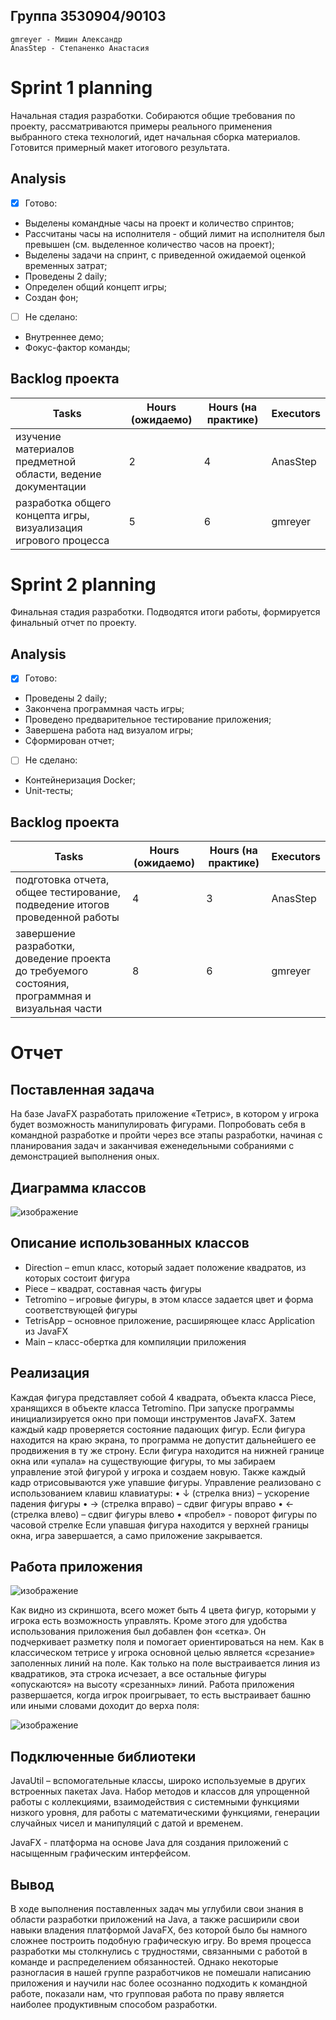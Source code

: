 ## Группа 3530904/90103

    gmreyer - Мишин Александр
    AnasStep - Степаненко Анастасия

# Sprint 1 planning
Начальная стадия разработки. Собираются общие требования по проекту, рассматриваются примеры реального применения выбранного стека технологий, идет начальная сборка материалов. Готовится примерный макет итогового результата.

## Аnalysis
- [x] Готово:
- Выделены командные часы на проект и количество спринтов;
- Рассчитаны часы на исполнителя - общий лимит на исполнителя был превышен (см. выделенное количество часов на проект);
- Выделены задачи на спринт, с приведенной ожидаемой оценкой временных затрат;
- Проведены 2 daily;
- Определен общий концепт игры;
- Создан фон;
- [ ] Не сделано:
- Внутреннее демо;
- Фокус-фактор команды;


## Backlog проекта
Tasks | Hours (ожидаемо) | Hours (на практике)| Executors
------------ | ------------- | ------------- | -------------
изучение материалов предметной области, ведение документации | 2| 4| AnasStep
разработка общего концепта игры, визуализация игрового процесса| 5| 6| gmreyer



# Sprint 2 planning
Финальная стадия разработки. Подводятся итоги работы, формируется финальный отчет по проекту. 

## Аnalysis
- [x] Готово:
- Проведены 2 daily;
- Закончена программная часть игры;
- Проведено предварительное тестирование приложения;
- Завершена работа над визуалом игры;
- Сформирован отчет;
- [ ] Не сделано:
- Контейнеризация Docker;
- Unit-тесты;


## Backlog проекта
Tasks | Hours (ожидаемо) | Hours (на практике)| Executors
------------ | ------------- | ------------- | -------------
подготовка отчета, общее тестирование, подведение итогов проведенной работы | 4| 3| AnasStep
завершение разработки, доведение проекта до требуемого состояния, программная и визуальная части | 8| 6| gmreyer

# Отчет 
## Поставленная задача
На базе JavaFX разработать приложение «Тетрис», в котором у игрока будет возможность манипулировать фигурами.
Попробовать себя в командной разработке и пройти через все этапы разработки, начиная с планирования задач 
и заканчивая еженедельными собраниями с демонстрацией выполнения оных.

## Диаграмма классов

![изображение](https://user-images.githubusercontent.com/71121074/154512817-93b826f2-bf58-459f-93cc-fd209b5effb5.png)

## Описание использованных классов

- Direction – emun класс, который задает положение квадратов, из которых состоит фигура
- Piece – квадрат, составная часть фигуры
- Tetromino – игровые фигуры, в этом классе задается цвет и форма соответствующей фигуры
- TetrisApp – основное приложение, расширяющее класс Application из JavaFX
- Main – класс-обертка для компиляции приложения

## Реализация 

Каждая фигура представляет собой 4 квадрата, объекта класса Piece, хранящихся в 
объекте класса Tetromino. 
При запуске программы инициализируется окно при помощи инструментов JavaFX. 
Затем каждый кадр проверяется состояние падающих фигур. Если фигура находится на 
краю экрана, то программа не допустит дальнейшего ее продвижения в ту же строну. Если 
фигура находится на нижней границе окна или «упала» на существующие фигуры, то мы 
забираем управление этой фигурой у игрока и создаем новую. Также каждый кадр 
отрисовываются уже упавшие фигуры. 
Управление реализовано с использованием клавиш клавиатуры: 
• ↓ (стрелка вниз) – ускорение падения фигуры
• → (стрелка вправо) – сдвиг фигуры вправо
• ← (стрелка влево) – сдвиг фигуры влево
• «пробел» - поворот фигуры по часовой стрелке
Если упавшая фигура находится у верхней границы окна, игра завершается, а само
приложение закрывается.

## Работа приложения

![изображение](https://user-images.githubusercontent.com/71121074/154513115-d4ba4dbe-b7a9-4e2b-a9ae-032b5bb2fc97.png)

Как видно из скриншота, всего может быть 4 цвета фигур, которыми у игрока есть 
возможность управлять. Кроме этого для удобства использования приложения был 
добавлен фон «сетка». Он подчеркивает разметку поля и помогает ориентироваться на нем.
Как в классическом тетрисе у игрока основной целью является «срезание»
заполенных линий на поле. Как только на поле выстраивается линия из квадратиков, эта 
строка исчезает, а все остальные фигуры «опускаются» на высоту «срезанных» линий.
Работа приложения развершается, когда игрок проигрывает, то есть выстраивает 
башню или иными словами доходит до верха поля:

![изображение](https://user-images.githubusercontent.com/71121074/154513255-ebbeca08-ea2c-4f57-bbb4-bd4b19c48297.png)

## Подключенные библиотеки

JavaUtil – вспомогательные классы, широко используемые в других встроенных пакетах 
Java. Набор методов и классов для упрощенной работы с коллекциями, взаимодействия с 
системными функциями низкого уровня, для работы с математическими функциями, 
генерации случайных чисел и манипуляций с датой и временем.

JavaFX - платформа на основе Java для создания приложений с насыщенным графическим 
интерфейсом.

## Вывод

В ходе выполнения поставленных задач мы углубили свои знания в области 
разработки приложений на Java, а также расширили свои навыки владения платформой 
JavaFX, без которой было бы намного сложнее построить подобную графическую игру. 
Во время процесса разработки мы столкнулись с трудностями, связанными с работой 
в команде и распределением обязанностей. Однако некоторые разногласия в нашей группе 
разработчиков не помешали написанию приложения и научили нас более осознанно 
подходить к командной работе, показали нам, что групповая работа по праву является 
наиболее продуктивным способом разработки.
